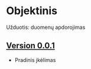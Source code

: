 # Objektinis
Užduotis: duomenų apdorojimas


## [Version 0.0.1](https://github.com/MantasKr3/vuobj/releases/tag/V.0.1)
- Pradinis įkėlimas
